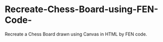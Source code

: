 # Recreate-Chess-Board-using-FEN-Code-
Recreate a Chess Board drawn using Canvas in HTML by FEN code.
